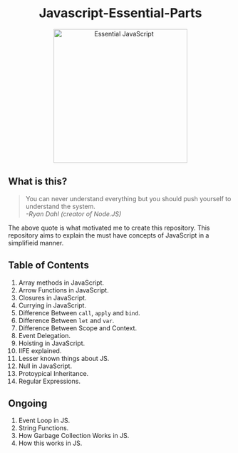 <h1 align="center"> Javascript-Essential-Parts </h1>

<div align="center">
    <img src="https://github.com/Shwetabh1/Javascript-Essential-Parts/blob/master/Essential_JS.png" alt="Essential JavaScript" width="300" height="300"/>
  <br>
</div>


## What is this?
> You can never understand everything but you should push yourself to understand the system.<br/>
> *-Ryan Dahl (creator of Node.JS)*

The above quote is what motivated me to create this repository. This repository aims to explain the must have concepts of JavaScript in a simplifieid manner.

## Table of Contents
1. Array methods in JavaScript.
1. Arrow Functions in JavaScript.
1. Closures in JavaScript.
1. Currying in JavaScript.
1. Difference Between `call`, `apply` and `bind`.
1. Difference Between `let` and `var`.
1. Difference Between Scope and Context.
1. Event Delegation.
1. Hoisting in JavaScript.
1. IIFE explained.
1. Lesser known things about JS.
1. Null in JavaScript.
1. Protoypical Inheritance.
1. Regular Expressions.

## Ongoing
1. Event Loop in JS. 
1. String Functions.
1. How Garbage Collection Works in JS.
1. How this works in JS.
